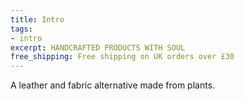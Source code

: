 ```yaml
---
title: Intro
tags:
- intro
excerpt: HANDCRAFTED PRODUCTS WITH SOUL
free_shipping: Free shipping on UK orders over £30
---
```


A leather and fabric alternative made from plants.